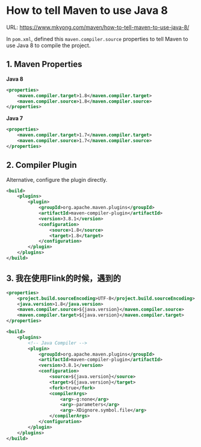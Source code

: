 # How to tell Maven to use Java 8

URL: https://www.mkyong.com/maven/how-to-tell-maven-to-use-java-8/

In `pom.xml`, defined this `maven.compiler.source` properties to tell Maven to use Java 8 to compile the project.

## 1. Maven Properties

**Java 8**

```xml
<properties>
    <maven.compiler.target>1.8</maven.compiler.target>
    <maven.compiler.source>1.8</maven.compiler.source>
</properties>
```

**Java 7**

```xml
<properties>
    <maven.compiler.target>1.7</maven.compiler.target>
    <maven.compiler.source>1.7</maven.compiler.source>
</properties>
```

## 2. Compiler Plugin

Alternative, configure the plugin directly.

```xml
<build>
    <plugins>
        <plugin>
            <groupId>org.apache.maven.plugins</groupId>
            <artifactId>maven-compiler-plugin</artifactId>
            <version>3.8.1</version>
            <configuration>
                <source>1.8</source>
                <target>1.8</target>
            </configuration>
        </plugin>
    </plugins>
</build>
```

## 3. 我在使用Flink的时候，遇到的

```xml
<properties>
    <project.build.sourceEncoding>UTF-8</project.build.sourceEncoding>
    <java.version>1.8</java.version>
    <maven.compiler.source>${java.version}</maven.compiler.source>
    <maven.compiler.target>${java.version}</maven.compiler.target>
</properties>

<build>
    <plugins>
        <!-- Java Compiler -->
        <plugin>
            <groupId>org.apache.maven.plugins</groupId>
            <artifactId>maven-compiler-plugin</artifactId>
            <version>3.8.1</version>
            <configuration>
                <source>${java.version}</source>
                <target>${java.version}</target>
                <fork>true</fork>
                <compilerArgs>
                    <arg>-g:none</arg>
                    <arg>-parameters</arg>
                    <arg>-XDignore.symbol.file</arg>
                </compilerArgs>
            </configuration>
        </plugin>
    </plugins>
</build>
```


